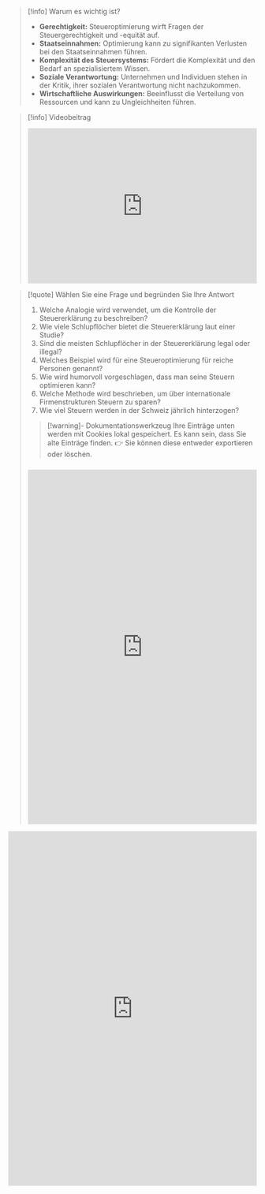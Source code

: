 >[!info] Warum es wichtig ist?
>- **Gerechtigkeit:** Steueroptimierung wirft Fragen der Steuergerechtigkeit und -equität auf.
>- **Staatseinnahmen:** Optimierung kann zu signifikanten Verlusten bei den Staatseinnahmen führen.
>- **Komplexität des Steuersystems:** Fördert die Komplexität und den Bedarf an spezialisiertem Wissen.
>- **Soziale Verantwortung:** Unternehmen und Individuen stehen in der Kritik, ihrer sozialen Verantwortung nicht nachzukommen.
>- **Wirtschaftliche Auswirkungen:** Beeinflusst die Verteilung von Ressourcen und kann zu Ungleichheiten führen.

>[!info] Videobeitrag
>
><iframe width="100%" height="315" src="https://www.youtube.com/embed/jjOIBDS-cA8?si=h6maziHbV6vFawcK" title="YouTube video player" frameborder="0" allow="accelerometer; autoplay; clipboard-write; encrypted-media; gyroscope; picture-in-picture; web-share" allowfullscreen></iframe>

>[!quote] Wählen Sie eine Frage und begründen Sie Ihre Antwort
>1. Welche Analogie wird verwendet, um die Kontrolle der Steuererklärung zu beschreiben?
>2. Wie viele Schlupflöcher bietet die Steuererklärung laut einer Studie?                       
>3. Sind die meisten Schlupflöcher in der Steuererklärung legal oder illegal?
>4. Welches Beispiel wird für eine Steueroptimierung für reiche Personen genannt?
>5. Wie wird humorvoll vorgeschlagen, dass man seine Steuern optimieren kann?
>6. Welche Methode wird beschrieben, um über internationale Firmenstrukturen Steuern zu sparen?
>7. Wie viel Steuern werden in der Schweiz jährlich hinterzogen?
>
>>[!warning]- Dokumentationswerkzeug 
>Ihre Einträge unten werden mit Cookies lokal gespeichert. Es kann sein, dass Sie alte Einträge finden. 
>👉 Sie können diese entweder exportieren oder löschen.
>#####
><iframe src="https://app.Lumi.education/api/v1/run/dw_E7K/embed" width="100%" height="720" frameborder="0" allowfullscreen="allowfullscreen" allow="geolocation *; microphone *; camera *; midi *; encrypted-media *"></iframe>



<iframe src="https://app.Lumi.education/api/v1/run/m8rsbE/embed" width="100%" height="720" frameborder="0" allowfullscreen="allowfullscreen" allow="geolocation *; microphone *; camera *; midi *; encrypted-media *"></iframe><script src="https://app.Lumi.education/api/v1/h5p/core/js/h5p-resizer.js" charset="UTF-8" />

---
[[Recht/Rückgaberecht/1. Kontext]]
[[Recht/Rückgaberecht/3. Weiterführende Aufträge]]